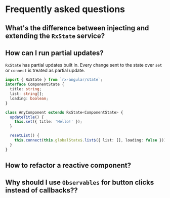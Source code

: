 # Frequently asked questions

## What's the difference between injecting and extending the `RxState` service?

## How can I run partial updates?

`RxState` has partial updates built in. Every change sent to the state over `set` or `connect` is treated as partial update.

```typescript
import { RxState } from `rx-angular/state`;
interface ComponentState {
  title: string;
  list: string[];
  loading: boolean;
}

class AnyComponent extends RxState<ComponentState> {
  updateTitle() {
    this.set({ title: 'Hello!' });
  }

  resetList() {
    this.connect(this.globalState$.list$({ list: [], loading: false }));
  }
}
```

## How to refactor a reactive component?

## Why should I use `Observables` for button clicks instead of callbacks??
